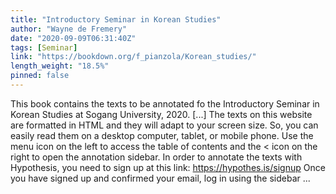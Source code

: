 ```yaml
---
title: "Introductory Seminar in Korean Studies"
author: "Wayne de Fremery"
date: "2020-09-09T06:31:40Z"
tags: [Seminar]
link: "https://bookdown.org/f_pianzola/Korean_studies/"
length_weight: "18.5%"
pinned: false
---
```


This book contains the texts to be annotated fo the Introductory Seminar in Korean Studies at Sogang University, 2020. [...] The texts on this website are formatted in HTML and they will adapt to your screen size. So, you can easily read them on a desktop computer, tablet, or mobile phone. Use the menu icon on the left to access the table of contents and the < icon on the right to open the annotation sidebar. In order to annotate the texts with Hypothesis, you need to sign up at this link: https://hypothes.is/signup Once you have signed up and confirmed your email, log in using the sidebar ...
